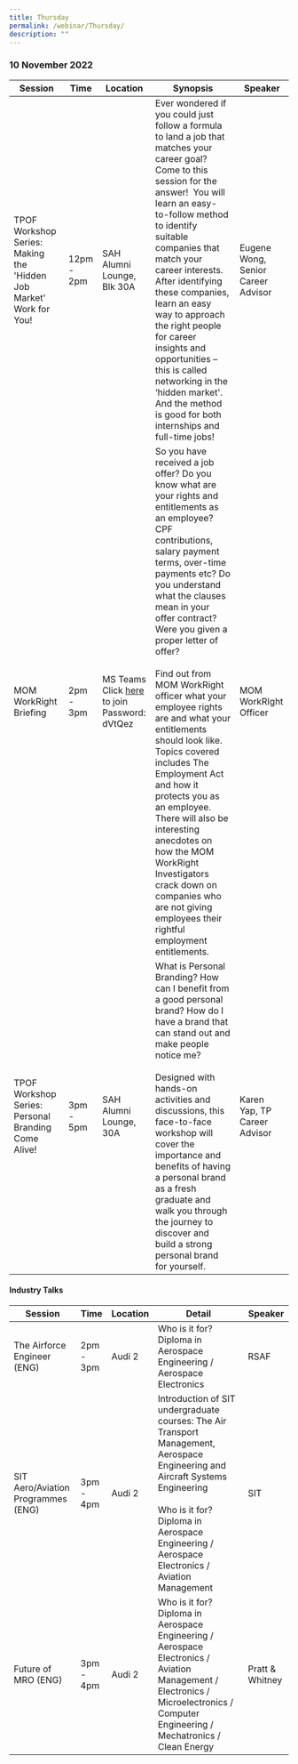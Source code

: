 ```yaml
---
title: Thursday
permalink: /webinar/Thursday/
description: ""
---
```

### 10 November 2022

| Session | Time | Location | Synopsis | Speaker |
| - | - | - | - | - |
| TPOF Workshop Series: Making the 'Hidden Job Market' Work for You! | 12pm - 2pm | SAH Alumni Lounge, Blk 30A | Ever wondered if you could just follow a formula to land a job that matches your career goal?  Come to this session for the answer!  You will learn an easy-to-follow method to identify suitable companies that match your career interests.  After identifying these companies, learn an easy way to approach the right people for career insights and opportunities – this is called networking in the ‘hidden market'.  And the method is good for both internships and full-time jobs! | Eugene Wong, Senior Career Advisor |
| MOM WorkRight Briefing  | 2pm - 3pm | MS Teams <br/> Click [here](https://teams.microsoft.com/l/meetup-join/19%3ameeting_N2I4NGM4NzAtNTE2NC00ZjBhLTg4MjQtN2VkYWM1MTEyODkz%40thread.v2/0?context=%7b%22Tid%22%3a%220b11c524-9a1c-4e1b-84cb-6336aefc2243%22%2c%22Oid%22%3a%22452d2074-f82f-48aa-8f6f-5fdc6516caab%22%7d) to join <br/> Password: <br/> dVtQez | So you have received a job offer? Do you know what are your rights and entitlements as an employee? CPF contributions, salary payment terms, over-time payments etc? Do you understand what the clauses mean in your offer contract? Were you given a proper letter of offer? <br/> <br/> Find out from MOM WorkRight officer what your employee rights are and what your entitlements should look like. Topics covered includes The Employment Act and how it protects you as an employee. There will also be interesting anecdotes on how the MOM WorkRight Investigators crack down on companies who are not giving employees their rightful employment entitlements.  | MOM WorkRIght Officer |
| TPOF Workshop Series: Personal Branding Come Alive!  | 3pm - 5pm | SAH Alumni Lounge, 30A | What is Personal Branding? How can I benefit from a good personal brand? How do I have a brand that can stand out and make people notice me? <br/> <br/> Designed with hands-on activities and discussions, this face-to-face workshop will cover the importance and benefits of having a personal brand as a fresh graduate and walk you through the journey to discover and build a strong personal brand for yourself.  | Karen Yap, TP Career Advisor |


#### Industry Talks
| Session | Time | Location | Detail | Speaker |
| - | - | - | - | - |
| The Airforce Engineer (ENG)  | 2pm - 3pm | Audi 2 | Who is it for? <br/> Diploma in Aerospace Engineering / Aerospace Electronics  | RSAF |
| SIT Aero/Aviation Programmes (ENG)  | 3pm - 4pm | Audi 2 | Introduction of SIT undergraduate courses: The Air Transport Management, Aerospace Engineering and Aircraft Systems Engineering <br/><br/>Who is it for? <br/> Diploma in Aerospace Engineering / Aerospace Electronics / Aviation Management | SIT |
| Future of MRO (ENG)  | 3pm - 4pm | Audi 2 | Who is it for? <br/> Diploma in Aerospace Engineering / Aerospace Electronics / Aviation Management / Electronics / Microelectronics / Computer Engineering / Mechatronics / Clean Energy | Pratt & Whitney |